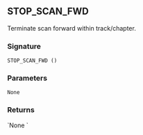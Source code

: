 ## STOP\_SCAN\_FWD

Terminate scan forward within track/chapter.


### Signature

`STOP_SCAN_FWD ()`


### Parameters

`None`


### Returns

\`None
\`